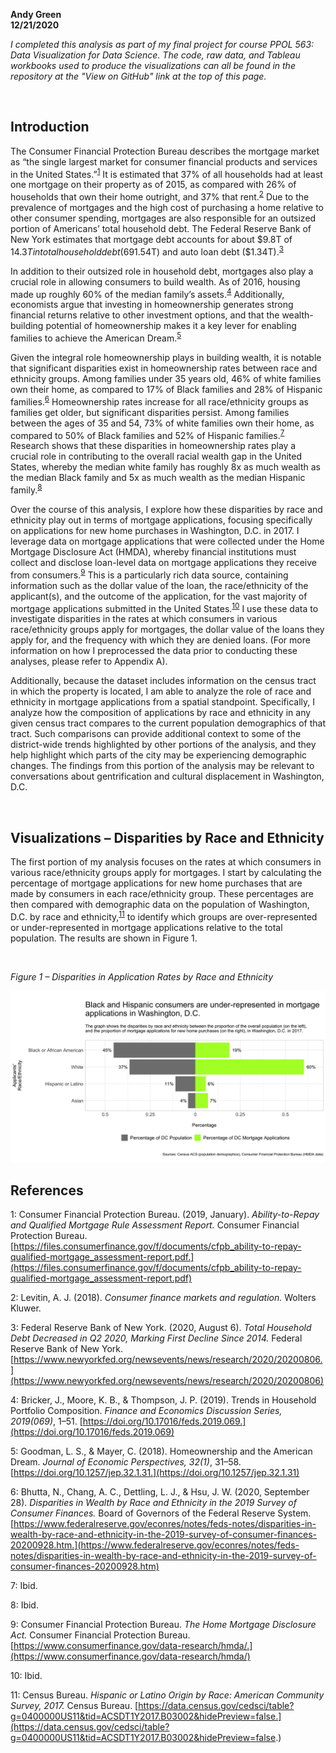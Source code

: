 **Andy Green**  
**12/21/2020**

*I completed this analysis as part of my final project for course PPOL 563: Data Visualization for Data Science. The code, raw data, and Tableau workbooks used to produce the visualizations can all be found in the repository at the "View on GitHub" link at the top of this page.*

<br>

## Introduction

The Consumer Financial Protection Bureau describes the mortgage market as “the single largest market for consumer financial products and services in the United States.”<sup>[1](#footnote1)</sup>  It is estimated that 37% of all households had at least one mortgage on their property as of 2015, as compared with 26% of households that own their home outright, and 37% that rent.<sup>[2](#footnote2)</sup>  Due to the prevalence of mortgages and the high cost of purchasing a home relative to other consumer spending, mortgages are also responsible for an outsized portion of Americans’ total household debt. The Federal Reserve Bank of New York estimates that mortgage debt accounts for about $9.8T of $14.3T in total household debt (69%), significantly eclipsing the next largest categories of student loan debt ($1.54T) and auto loan debt ($1.34T).<sup>[3](#footnote3)</sup>

In addition to their outsized role in household debt, mortgages also play a crucial role in allowing consumers to build wealth. As of 2016, housing made up roughly 60% of the median family’s assets.<sup>[4](#footnote4)</sup>  Additionally, economists argue that investing in homeownership generates strong financial returns relative to other investment options, and that the wealth-building potential of homeownership makes it a key lever for enabling families to achieve the American Dream.<sup>[5](#footnote5)</sup>

Given the integral role homeownership plays in building wealth, it is notable that significant disparities exist in homeownership rates between race and ethnicity groups. Among families under 35 years old, 46% of white families own their home, as compared to 17% of Black families and 28% of Hispanic families.<sup>[6](#footnote6)</sup>  Homeownership rates increase for all race/ethnicity groups as families get older, but significant disparities persist. Among families between the ages of 35 and 54, 73% of white families own their home, as compared to 50% of Black families and 52% of Hispanic families.<sup>[7](#footnote7)</sup>  Research shows that these disparities in homeownership rates play a crucial role in contributing to the overall racial wealth gap in the United States, whereby the median white family has roughly 8x as much wealth as the median Black family and 5x as much wealth as the median Hispanic family.<sup>[8](#footnote8)</sup> 

Over the course of this analysis, I explore how these disparities by race and ethnicity play out in terms of mortgage applications, focusing specifically on applications for new home purchases in Washington, D.C. in 2017. I leverage data on mortgage applications that were collected under the Home Mortgage Disclosure Act (HMDA), whereby financial institutions must collect and disclose loan-level data on mortgage applications they receive from consumers.<sup>[9](#footnote9)</sup>   This is a particularly rich data source, containing information such as the dollar value of the loan, the race/ethnicity of the applicant(s), and the outcome of the application, for the vast majority of mortgage applications submitted in the United States.<sup>[10](#footnote10)</sup>  I use these data to investigate disparities in the rates at which consumers in various race/ethnicity groups apply for mortgages, the dollar value of the loans they apply for, and the frequency with which they are denied loans. (For more information on how I preprocessed the data prior to conducting these analyses, please refer to Appendix A).

Additionally, because the dataset includes information on the census tract in which the property is located, I am able to analyze the role of race and ethnicity in mortgage applications from a spatial standpoint. Specifically, I analyze how the composition of applications by race and ethnicity in any given census tract compares to the current population demographics of that tract. Such comparisons can provide additional context to some of the district-wide trends highlighted by other portions of the analysis, and they help highlight which parts of the city may be experiencing demographic changes. The findings from this portion of the analysis may be relevant to conversations about gentrification and cultural displacement in Washington, D.C.

<br>

## Visualizations – Disparities by Race and Ethnicity

The first portion of my analysis focuses on the rates at which consumers in various race/ethnicity groups apply for mortgages. I start by calculating the percentage of mortgage applications for new home purchases that are made by consumers in each race/ethnicity group. These percentages are then compared with demographic data on the population of Washington, D.C. by race and ethnicity,<sup>[11](#footnote11)</sup>  to identify which groups are over-represented or under-represented in mortgage applications relative to the total population. The results are shown in Figure 1.

<br>

*Figure 1 – Disparities in Application Rates by Race and Ethnicity*

![](/race_ethnicity_applications.png)







## References

<a name="footnote1">1</a>: Consumer Financial Protection Bureau. (2019, January). *Ability-to-Repay and Qualified Mortgage Rule Assessment Report.* Consumer Financial Protection Bureau. [https://files.consumerfinance.gov/f/documents/cfpb_ability-to-repay-qualified-mortgage_assessment-report.pdf.](https://files.consumerfinance.gov/f/documents/cfpb_ability-to-repay-qualified-mortgage_assessment-report.pdf)

<a name="footnote2">2</a>: Levitin, A. J. (2018). *Consumer finance markets and regulation.* Wolters Kluwer.  

<a name="footnote3">3</a>: Federal Reserve Bank of New York. (2020, August 6). *Total Household Debt Decreased in Q2 2020, Marking First Decline Since 2014.* Federal Reserve Bank of New York. [https://www.newyorkfed.org/newsevents/news/research/2020/20200806.](https://www.newyorkfed.org/newsevents/news/research/2020/20200806)

<a name="footnote4">4</a>: Bricker, J., Moore, K. B., & Thompson, J. P. (2019). Trends in Household Portfolio Composition. *Finance and Economics Discussion Series, 2019(069)*, 1–51. [https://doi.org/10.17016/feds.2019.069.](https://doi.org/10.17016/feds.2019.069)

<a name="footnote5">5</a>: Goodman, L. S., & Mayer, C. (2018). Homeownership and the American Dream. *Journal of Economic Perspectives, 32(1)*, 31–58. [https://doi.org/10.1257/jep.32.1.31.](https://doi.org/10.1257/jep.32.1.31)

<a name="footnote6">6</a>: Bhutta, N., Chang, A. C., Dettling, L. J., & Hsu, J. W. (2020, September 28). *Disparities in Wealth by Race and Ethnicity in the 2019 Survey of Consumer Finances.* Board of Governors of the Federal Reserve System. [https://www.federalreserve.gov/econres/notes/feds-notes/disparities-in-wealth-by-race-and-ethnicity-in-the-2019-survey-of-consumer-finances-20200928.htm.](https://www.federalreserve.gov/econres/notes/feds-notes/disparities-in-wealth-by-race-and-ethnicity-in-the-2019-survey-of-consumer-finances-20200928.htm)

<a name="footnote7">7</a>: Ibid.

<a name="footnote8">8</a>: Ibid.

<a name="footnote9">9</a>: Consumer Financial Protection Bureau. *The Home Mortgage Disclosure Act.* Consumer Financial Protection Bureau. [https://www.consumerfinance.gov/data-research/hmda/.](https://www.consumerfinance.gov/data-research/hmda/)

<a name="footnote10">10</a>: Ibid.

<a name="footnote11">11</a>: Census Bureau. *Hispanic or Latino Origin by Race: American Community Survey, 2017.* Census Bureau. [https://data.census.gov/cedsci/table?g=0400000US11&tid=ACSDT1Y2017.B03002&hidePreview=false.](https://data.census.gov/cedsci/table?g=0400000US11&tid=ACSDT1Y2017.B03002&hidePreview=false.)
